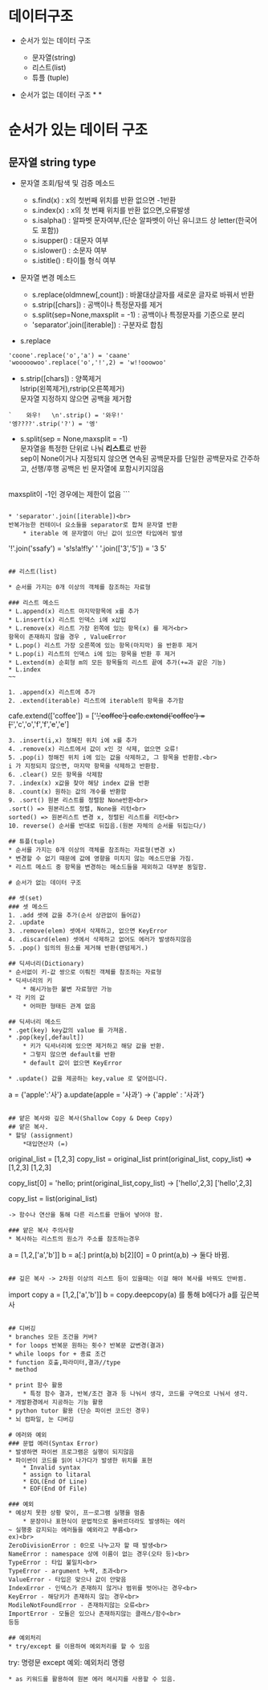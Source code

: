 # 데이터구조

* 순서가 있는 데이터 구조
    * 문자열(string)
    * 리스트(list)
    * 튜플 (tuple)

* 순서가 없는 데이터 구조
    *
    *

# 순서가 있는 데이터 구조

## 문자열 string type
* 문자열 조회/탐색 및 검증 메소드
    * s.find(x) : x의 첫번째 위치를 반환 없으면 -1반환
    * s.index(x) : x의 첫 번째 위치를 반환 없으면,오류발생
    * s.isalpha() : 알파벳 문자여부,(단순 알파벳이 아닌 유니코드 상 letter(한국어도 포함))
    * s.isupper() : 대문자 여부
    * s.islower() : 소문자 여부
    * s.istitle() : 타이틀 형식 여부

* 문자열 변경 메소드
    * s.replace(oldmnew[,count]) : 바꿀대상글자를 새로운 글자로 바꿔서 반환
    * s.strip([chars]) : 공백이나 특정문자를 제거
    * s.split(sep=None,maxsplit = -1) : 공백이나 특정문자를 기준으로 분리
    * 'separator'.join([iterable]) : 구분자로 합침

* s.replace
```
'coone'.replace('o','a') = 'caane'
'wooooowoo'.replace('o','!',2) = 'w!!ooowoo'
```
* s.strip([chars]) : 양쪽제거<br> 
lstrip(왼쪽제거),rstrip(오른쪽제거)<br>
문자열 지정하지 않으면 공백을 제거함
```
`    와우!   \n'.strip() = '와우!'
'엥????'.strip('?') = '엥'

```
* s.split(sep = None,maxsplit = -1) <br>
문자열을 특정한 단위로 나눠 **리스트**로 반환 <br>
sep이 None이거나 지정되지 않으면 연속된 공백문자를 단일한 공백문자로 간주하고, 선행/후행 공백은 빈 문자열에 포함시키지않음
<br>
maxsplit이 -1인 경우에는 제한이 없음
```

```

* 'separator'.join([iterable])<br>
반복가능한 컨테이너 요소들을 separator로 합쳐 문자열 반환
    * iterable 에 문자열이 아닌 값이 있으면 타입에러 발생
```
'!'.join('ssafy') = 's!s!a!f!y'
' '.join(['3','5']) = '3 5'
```

## 리스트(list)

* 순서를 가지는 0개 이상의 객체를 참조하는 자료형

### 리스트 메소드
* L.append(x) 리스트 마지막항목에 x를 추가
* L.insert(x) 리스트 인덱스 i에 x삽입
* L.remove(x) 리스트 가장 왼쪽에 있는 항목(x) 를 제거<br>
항목이 존재하지 않을 경우 , ValueError
* L.pop() 리스트 가장 오른쪽에 있는 항목(마지막) 을 반환후 제거
* L.pop(i) 리스트의 인덱스 i에 있는 항목을 반환 후 제거
* L.extend(m) 순회형 m의 모든 항목들의 리스트 끝에 추가(+=과 같은 기능)
* L.index
~~

1. .append(x) 리스트에 추가
2. .extend(iterable) 리스트에 iterable의 항목을 추가함
```
cafe.extend(['coffee']) = ['~~','coffee']
cafe.extend('coffee') = ['~~','c','o','f','f','e','e']
```
3. .insert(i,x) 정해진 위치 i에 x를 추가
4. .remove(x) 리스트에서 값이 x인 것 삭제, 없으면 오류!
5. .pop(i) 정해진 위치 i에 있는 값을 삭제하고, 그 항목을 반환함.<br>
i 가 지정되지 않으면, 마지막 항목을 삭제하고 반환함.
6. .clear() 모든 항목을 삭제함
7. .index(x) x값을 찾아 해당 index 값을 반환
8. .count(x) 원하는 값의 개수를 반환함
9. .sort() 원본 리스트를 정렬함 None반환<br>
.sort() => 원본리스트 정렬, None을 리턴<br>
sorted() => 원본리스트 변경 x, 정렬된 리스트를 리턴<br>
10. reverse() 순서를 반대로 뒤집음.(원본 자체의 순서를 뒤집는다/)

## 튜플(tuple)
* 순서를 가지는 0개 이상의 객체를 참조하는 자료형(변경 x)
* 변경할 수 없기 때문에 값에 영향을 미치지 않는 메소드만을 가짐.
* 리스트 메소드 중 항목을 변경하는 메소드들을 제외하고 대부분 동일함.

# 순서가 없는 데이터 구조

## 셋(set)
### 셋 메소드
1. .add 셋에 값을 추가(순서 상관없이 들어감)
2. .update
3. .remove(elem) 셋에서 삭제하고, 없으면 KeyError
4. .discard(elem) 셋에서 삭제하고 없어도 에러가 발생하지않음
5. .pop() 임의의 원소를 제거해 반환(랜덤제거.)

## 딕셔너리(Dictionary)
* 순서없이 키-값 쌍으로 이뤄진 객체를 참조하는 자료형
* 딕셔너리의 키
    * 해시가능한 불변 자료형만 가능
* 각 키의 값
    * 어떠한 형태든 관계 없음

## 딕셔너리 메소드
* .get(key) key값의 value 를 가져옴.
* .pop(key[,default])
    * 키가 딕셔너리에 있으면 제거하고 해당 값을 반환.
    * 그렇지 않으면 default를 반환
    * default 값이 없으면 KeyError

* .update() 값을 제공하는 key,value 로 덮어씁니다.
```
a = {'apple':'사'}
a.update(apple = '사과')
-> {'apple' : '사과'}
```

## 얕은 복사와 깊은 복사(Shallow Copy & Deep Copy)
## 얕은 복사.
* 할당 (assignment)
    *대입연산자 (=)
```
original_list = [1,2,3]
copy_list = original_list
print(original_list, copy_list)
=> [1,2,3] [1,2,3]

copy_list[0] = 'hello;
print(original_list,copy_list)
-> ['hello',2,3] ['hello',2,3]

copy_list = list(original_list)
```
-> 함수나 연산을 통해 다른 리스트를 만들어 넣어야 함.

### 얕은 복사 주의사항
* 복사하는 리스트의 원소가 주소를 참조하는경우
```
a = [1,2,['a','b']]
b = a[:]
print(a,b)
b[2][0] = 0
print(a,b)
-> 둘다 바뀜.
```

## 깊은 복사 -> 2차원 이상의 리스트 등이 있을때는 이걸 해야 복사를 바꿔도 안바뀜.
```
import copy
a = [1,2,['a','b']]
b = copy.deepcopy(a)
를 통해 b에다가 a를 깊은복사
```

## 디버깅
* branches 모든 조건을 커버?
* for loops 반복문 원하는 횟수? 반복문 값변경(결과)
* while loops for + 종료 조건
* function 호출,파라미터,결과//type
* method

* print 함수 활용
    * 특정 함수 결과, 반복/조건 결과 등 나눠서 생각, 코드를 구역으로 나눠서 생각.
* 개발환경에서 지공하는 기능 활용
* python tutor 활용 (단순 파이썬 코드인 경우)
* 뇌 컴파일, 눈 디버깅

# 에러와 예외
### 문법 에러(Syntax Error)
* 발생하면 파이썬 프로그램은 실행이 되지않음
* 파이썬이 코드를 읽어 나가다가 발생한 위치를 표현
    * Invalid syntax
    * assign to litaral
    * EOL(End Of Line)
    * EOF(End Of File)

### 예외
* 예상치 못한 상황 맞이, 프ㅡ로그램 실행을 멈춤
    * 문장이나 표현식이 문법적으로 올바르더라도 발생하는 에러
~ 실행중 감지되는 에러들을 예외라고 부름<br>
ex)<br>
ZeroDivisionError : 0으로 나누고자 할 때 발생<br>
NameError : namespace 상에 이름이 없는 경우(오타 등)<br>
TypeError : 타입 불일치<br>
TypeError - argument 누락, 초과<br>
ValueError - 타입은 맞으나 값이 안맞음
IndexError - 인덱스가 존재하지 않거나 범위를 벗어나는 경우<br>
KeyError - 해당키가 존재하지 않는 경우<br>
ModileNotFoundError - 존재하지않는 오류<br>
ImportError - 모듈은 있으나 존재하지않는 클래스/함수<br>
등등

## 예외처리
* try/except 를 이용하여 예외처리를 할 수 있음

```
try:
    명령문
    except 예외:
        예외처리 명령
```
* as 키워드를 활용하여 원본 에러 메시지를 사용할 수 있음.